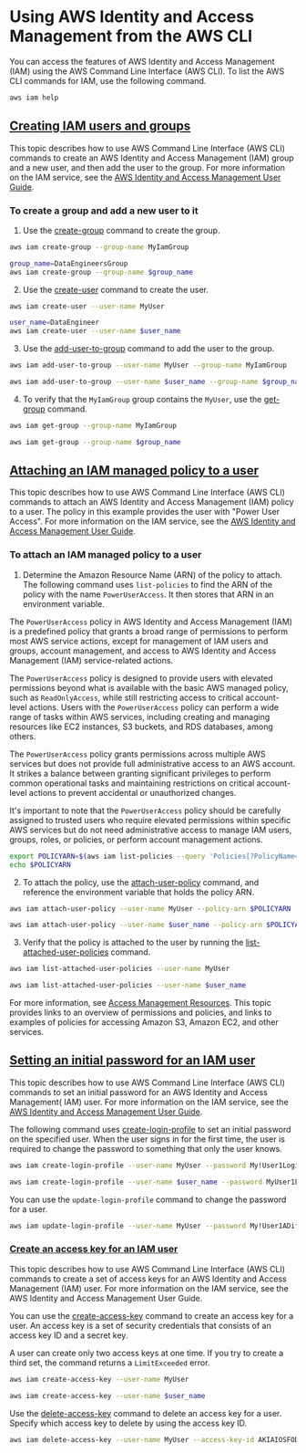 # Using AWS Identity and Access Management from the AWS CLI

You can access the features of AWS Identity and Access Management (IAM) using the AWS Command Line Interface (AWS CLI). To list the AWS CLI commands for IAM, use the following command.

```sh
aws iam help
```

## [Creating IAM users and groups](https://docs.aws.amazon.com/cli/latest/userguide/cli-services-iam-new-user-group.html)

This topic describes how to use AWS Command Line Interface (AWS CLI) commands to create an AWS Identity and Access Management (IAM) group and a new user, and then add the user to the group. For more information on the IAM service, see the [AWS Identity and Access Management User Guide](https://docs.aws.amazon.com/IAM/latest/UserGuide/introduction.html).

### To create a group and add a new user to it
1. Use the [create-group](https://awscli.amazonaws.com/v2/documentation/api/latest/reference/iam/create-group.html) command to create the group.

```sh
aws iam create-group --group-name MyIamGroup
```

```sh
group_name=DataEngineersGroup
aws iam create-group --group-name $group_name
```

2. Use the [create-user](https://awscli.amazonaws.com/v2/documentation/api/latest/reference/iam/create-user.html) command to create the user.

```sh
aws iam create-user --user-name MyUser
```

```sh
user_name=DataEngineer
aws iam create-user --user-name $user_name
```

3. Use the [add-user-to-group](https://awscli.amazonaws.com/v2/documentation/api/latest/reference/iam/add-user-to-group.html) command to add the user to the group.

```sh
aws iam add-user-to-group --user-name MyUser --group-name MyIamGroup
```

```sh
aws iam add-user-to-group --user-name $user_name --group-name $group_name
```

4. To verify that the `MyIamGroup` group contains the `MyUser`, use the [get-group](https://awscli.amazonaws.com/v2/documentation/api/latest/reference/iam/get-group.html) command.

```sh
aws iam get-group --group-name MyIamGroup
```

```sh
aws iam get-group --group-name $group_name
```

## [Attaching an IAM managed policy to a user](https://docs.aws.amazon.com/cli/latest/userguide/cli-services-iam-policy.html)

This topic describes how to use AWS Command Line Interface (AWS CLI) commands to attach an AWS Identity and Access Management (IAM) policy to a user. The policy in this example provides the user with "Power User Access". For more information on the IAM service, see the [AWS Identity and Access Management User Guide](https://docs.aws.amazon.com/IAM/latest/UserGuide/introduction.html).

### To attach an IAM managed policy to a user

1. Determine the Amazon Resource Name (ARN) of the policy to attach. The following command uses `list-policies` to find the ARN of the policy with the name `PowerUserAccess`. It then stores that ARN in an environment variable.

The `PowerUserAccess` policy in AWS Identity and Access Management (IAM) is a predefined policy that grants a broad range of permissions to perform most AWS service actions, except for management of IAM users and groups, account management, and access to AWS Identity and Access Management (IAM) service-related actions.

The `PowerUserAccess` policy is designed to provide users with elevated permissions beyond what is available with the basic AWS managed policy, such as `ReadOnlyAccess`, while still restricting access to critical account-level actions. Users with the `PowerUserAccess` policy can perform a wide range of tasks within AWS services, including creating and managing resources like EC2 instances, S3 buckets, and RDS databases, among others.

The `PowerUserAccess` policy grants permissions across multiple AWS services but does not provide full administrative access to an AWS account. It strikes a balance between granting significant privileges to perform common operational tasks and maintaining restrictions on critical account-level actions to prevent accidental or unauthorized changes.

It's important to note that the `PowerUserAccess` policy should be carefully assigned to trusted users who require elevated permissions within specific AWS services but do not need administrative access to manage IAM users, groups, roles, or policies, or perform account management actions.

```sh
export POLICYARN=$(aws iam list-policies --query 'Policies[?PolicyName==`PowerUserAccess`].{ARN:Arn}' --output text)
echo $POLICYARN
```

2. To attach the policy, use the [attach-user-policy](https://awscli.amazonaws.com/v2/documentation/api/latest/reference/iam/attach-user-policy.html) command, and reference the environment variable that holds the policy ARN.

```sh
aws iam attach-user-policy --user-name MyUser --policy-arn $POLICYARN
```

```sh
aws iam attach-user-policy --user-name $user_name --policy-arn $POLICYARN
```

3. Verify that the policy is attached to the user by running the [list-attached-user-policies](https://awscli.amazonaws.com/v2/documentation/api/latest/reference/iam/list-attached-user-policies.html) command.

```sh
aws iam list-attached-user-policies --user-name MyUser
```

```sh
aws iam list-attached-user-policies --user-name $user_name
```

For more information, see [Access Management Resources](https://docs.aws.amazon.com/IAM/latest/UserGuide/policies-additional-resources.html). This topic provides links to an overview of permissions and policies, and links to examples of policies for accessing Amazon S3, Amazon EC2, and other services.


## [Setting an initial password for an IAM user](https://docs.aws.amazon.com/cli/latest/userguide/cli-services-iam-set-pw.html)

This topic describes how to use AWS Command Line Interface (AWS CLI) commands to set an initial password for an AWS Identity and Access Management( IAM) user. For more information on the IAM service, see the [AWS Identity and Access Management User Guide](https://docs.aws.amazon.com/IAM/latest/UserGuide/introduction.html).

The following command uses [create-login-profile](https://awscli.amazonaws.com/v2/documentation/api/latest/reference/iam/create-login-profile.html) to set an initial password on the specified user. When the user signs in for the first time, the user is required to change the password to something that only the user knows.

```sh
aws iam create-login-profile --user-name MyUser --password My!User1Login8P@ssword --password-reset-required
```

```sh
aws iam create-login-profile --user-name $user_name --password MyUser1Login8P@ssword --password-reset-required
```

You can use the `update-login-profile` command to change the password for a user.

```sh
aws iam update-login-profile --user-name MyUser --password My!User1ADifferentP@ssword
```

### [Create an access key for an IAM user](https://docs.aws.amazon.com/cli/latest/userguide/cli-services-iam-create-creds.html)

This topic describes how to use AWS Command Line Interface (AWS CLI) commands to create a set of access keys for an AWS Identity and Access Management (IAM) user. For more information on the IAM service, see the AWS Identity and Access Management User Guide.

You can use the [create-access-key](https://awscli.amazonaws.com/v2/documentation/api/latest/reference/iam/create-access-key.html) command to create an access key for a user. An access key is a set of security credentials that consists of an access key ID and a secret key.

A user can create only two access keys at one time. If you try to create a third set, the command returns a `LimitExceeded` error.

```sh
aws iam create-access-key --user-name MyUser
```

```sh
aws iam create-access-key --user-name $user_name
```

Use the [delete-access-key](https://awscli.amazonaws.com/v2/documentation/api/latest/reference/iam/delete-access-key.html) command to delete an access key for a user. Specify which access key to delete by using the access key ID.

```sh
aws iam delete-access-key --user-name MyUser --access-key-id AKIAIOSFODNN7EXAMPLE
```
